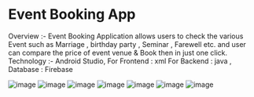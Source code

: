 # Event Booking App
 
Overview :- Event Booking Application allows users to check the various 
Event such as Marriage , birthday party , Seminar , Farewell etc. and user 
can compare the price of event venue & Book then in just one click.
Technology :- Android Studio, For Frontend : xml
For Backend : java , Database : Firebase
 
 ![image](https://user-images.githubusercontent.com/80140167/186174299-11d36d3f-af2d-450a-b965-172dea1adf28.png)
![image](https://user-images.githubusercontent.com/80140167/186174327-2928931c-2ce0-477b-a272-f7e3d4879ce4.png)
![image](https://user-images.githubusercontent.com/80140167/186174361-c597fd5c-538d-4e0c-8f31-2198e10e8160.png)
![image](https://user-images.githubusercontent.com/80140167/186174387-8031ef6e-4285-43b8-b9b4-82e7b582cc6c.png)
![image](https://user-images.githubusercontent.com/80140167/186174420-207f48bf-05ca-4aea-8820-747ebd1da17b.png)
![image](https://user-images.githubusercontent.com/80140167/186174440-fee701a4-161d-489e-a6c4-01ddada2731b.png)
![image](https://user-images.githubusercontent.com/80140167/186174468-0a2935ed-5efb-42ab-959c-7e1571e90d08.png)
